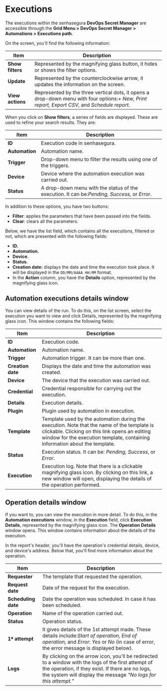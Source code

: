 # Executions

The executions within the senhasegura **DevOps Secret Manager** are accessible through the **Grid Menu &gt; DevOps Secret Manager &gt; Automations &gt; Executions path**.

On the screen, you'll find the following information:

| Item                   | Description                                                                                                                                       |
| ---------------------- | ------------------------------------------------------------------------------------------------------------------------------------------------- |
| **Show filters** | Represented by the magnifying glass button, it hides or shows the filter options.                                                                 |
| **Update**       | Represented by the counterclockwise arrow, it updates the information on the screen.                                                              |
| **View actions** | Represented by the three vertical dots, it opens a drop-down menu with four options:*+ New, Print report, Export CSV,* and *Schedule report.* |

When you click on **Show filters**, a series of fields are displayed. These are used to refine your search results. They are:

| Item                 | Description                                                                                    |
| -------------------- | ---------------------------------------------------------------------------------------------- |
| **ID**         | Execution code in senhasegura.                                                                 |
| **Automation** | Automation name.                                                                               |
| **Trigger**    | Drop-down menu to filter the results using one of the triggers.                                |
| **Device**     | Device where the automation execution was carried out.                                         |
| **Status**     | A drop-down menu with the status of the execution. It can be:*Pending, Success,* or *Error*. |

In addition to these options, you have two buttons:

* **Filter**: applies the parameters that have been passed into the fields.
* **Clear**: clears all the parameters.

Below, we have the list field, which contains all the executions, filtered or not, which are presented with the following fields:

* **ID.**
* **Automation.**
* **Device.**
* **Status.**
* **Creation date:** displays the date and time the execution took place. It will be displayed in the `DD/MM/AAAA HH:MM` format.
* In the **Action** column, you have the **Details** option, represented by the magnifying glass icon.

## Automation executions details window

You can view details of the run. To do this, on the list screen, select the execution you want to view and click Details, represented by the magnifying glass icon. This window contains the following fields:

| Item                    | Description                                                                                                                                                                                                                 |
| ----------------------- | --------------------------------------------------------------------------------------------------------------------------------------------------------------------------------------------------------------------------- |
| **ID**            | Execution code.                                                                                                                                                                                                             |
| **Automation**    | Automation name.                                                                                                                                                                                                            |
| **Trigger**       | Automation trigger. It can be more than one.                                                                                                                                                                                |
| **Creation date** | Displays the date and time the automation was created.                                                                                                                                                                      |
| **Device**        | The device that the execution was carried out.                                                                                                                                                                              |
| **Credential**    | Credential responsible for carrying out the execution.                                                                                                                                                                      |
| **Details**       | Execution details.                                                                                                                                                                                                          |
| **Plugin**        | Plugin used by automation in execution.                                                                                                                                                                                     |
| **Template**      | Template used by the automation during the execution. Note that the name of the template is clickable. Clicking on this link opens an editing window for the execution template, containing information about the template. |
| **Status**        | Execution status. It can be: *Pending, Success*, or *Error*.                                                                                                                                                              |
| **Execution**     | Execution log. Note that there is a clickable magnifying glass icon. By clicking on this link, a new window will open, displaying the details of the operation performed.                                                   |

## Operation details window

If you want to, you can view the execution in more detail. To do this, in the **Automation executions** window, in the **Execution** field, click **Execution Details**, represented by the magnifying glass icon. The **Operation Details** window opens. This window contains information about the details of the execution.

In the report's header, you'll have the operation's credential details, device, and device's address. Below that, you'll find more information about the operation.

| Item                      | Description                                                                                                                                                                                                                  |
| ------------------------- | ---------------------------------------------------------------------------------------------------------------------------------------------------------------------------------------------------------------------------- |
| **Requester**       | The template that requested the operation.                                                                                                                                                                                   |
| **Request date**    | Date of the request for the execution.                                                                                                                                                                                       |
| **Scheduling date** | Date the operation was scheduled. In case it has been scheduled.                                                                                                                                                             |
| **Operation**       | Name of the operation carried out.                                                                                                                                                                                           |
| **Status**          | Operation status.                                                                                                                                                                                                            |
| **1ª attempt**     | It gives details of the 1st attempt made. These details include:*Start of operation, End of operation,* and *Error*: *Yes* or *No* (in case of error, the error message is displayed below).                         |
| **Logs**            | By clicking on the arrow icon, you'll be redirected to a window with the logs of the first attempt of the operation, if they exist. If there are no logs, the system will display the message *"No logs for this attempt."* |
